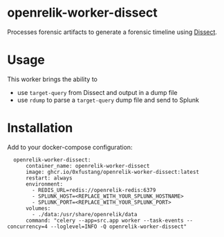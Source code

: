 # openrelik-worker-dissect

Processes forensic artifacts to generate a forensic timeline using [Dissect](https://docs.dissect.tools/en/latest/index.html).

# Usage

This worker brings the ability to 

- use `target-query` from Dissect and output in a dump file
- use `rdump` to parse a `target-query` dump file and send to Splunk

# Installation

Add to your docker-compose configuration:

```
  openrelik-worker-dissect:
      container_name: openrelik-worker-dissect
      image: ghcr.io/0xfustang/openrelik-worker-dissect:latest
      restart: always
      environment:
        - REDIS_URL=redis://openrelik-redis:6379
        - SPLUNK_HOST=<REPLACE_WITH_YOUR_SPLUNK_HOSTNAME>
        - SPLUNK_PORT=<REPLACE_WITH_YOUR_SPLUNK_PORT>
      volumes:
        - ./data:/usr/share/openrelik/data
      command: "celery --app=src.app worker --task-events --concurrency=4 --loglevel=INFO -Q openrelik-worker-dissect"
```
